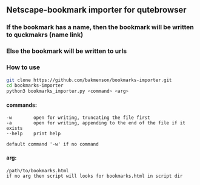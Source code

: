 ## Netscape-bookmark importer for qutebrowser

### If the bookmark has a name, then the bookmark will be written to quckmakrs (name link)
### Else the bookmark will be written to urls


### How to use
```bash
git clone https://github.com/bakmenson/bookmarks-importer.git
cd bookmarks-importer
python3 bookmarks_importer.py <command> <arg>
```
  
#### commands:
    -w        open for writing, truncating the file first
    -a        open for writing, appending to the end of the file if it exists
    --help    print help

    default command '-w' if no command

#### arg:
    /path/to/bookmarks.html
    if no arg then script will looks for bookmarks.html in script dir
